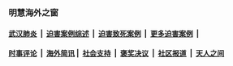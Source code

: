
### 明慧海外之窗

####  [武汉肺炎](indexes/365.md?t=03222300) &nbsp;|&nbsp;  [迫害案例综述](indexes/328.md?t=03222300) &nbsp;|&nbsp; [迫害致死案例](indexes/277.md?t=03222300)  &nbsp;|&nbsp; [更多迫害案例](indexes/81.md?t=03222300)  &nbsp;|&nbsp; 
####  [时事评论](indexes/19.md?t=03222300) &nbsp;|&nbsp; [海外简讯](indexes/245.md?t=03222300)&nbsp;|&nbsp;  [社会支持](indexes/140.md?t=03222300) &nbsp;|&nbsp; [褒奖决议](indexes/282.md?t=03222300) &nbsp;|&nbsp; [社区报道](indexes/91.md?t=03222300)  &nbsp;|&nbsp; [天人之间](indexes/78.md?t=03222300) 

